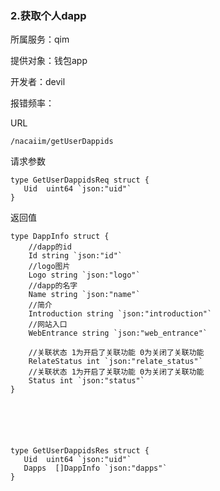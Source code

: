 ### **2.获取个人dapp**

所属服务：qim

提供对象：钱包app

开发者：devil

报错频率：

URL

```
/nacaiim/getUserDappids
```

请求参数

    type GetUserDappidsReq struct {
       Uid  uint64 `json:"uid"`
    }

返回值

    type DappInfo struct {
        //dapp的id
        Id string `json:"id"`
        //logo图片
        Logo string `json:"logo"`
        //dapp的名字
        Name string `json:"name"`
        //简介
        Introduction string `json:"introduction"`
        //网站入口
        WebEntrance string `json:"web_entrance"`

        //关联状态 1为开启了关联功能 0为关闭了关联功能
        RelateStatus int `json:"relate_status"`
        //关联状态 1为开启了关联功能 0为关闭了关联功能
        Status int `json:"status"`
    }






    type GetUserDappidsRes struct {
       Uid  uint64 `json:"uid"`
       Dapps  []DappInfo `json:"dapps"`
    }



